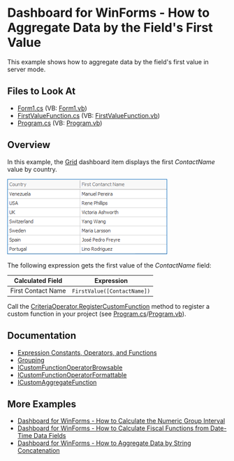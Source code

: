 # Dashboard for WinForms - How to Aggregate Data by the Field's First Value

This example shows how to aggregate data by the field's first value in server mode.

<!-- default file list -->
## Files to Look At
* [Form1.cs](./CS/Dashboard_FirstValueAggregate/Form1.cs) (VB: [Form1.vb](./VB/Dashboard_FirstValueAggregate/Form1.vb))
* [FirstValueFunction.cs](./CS/Dashboard_FirstValueAggregate/FirstValueFunction.cs) (VB: [FirstValueFunction.vb](./VB/Dashboard_FirstValueAggregate/FirstValueFunction.vb))
* [Program.cs](./CS/Dashboard_FirstValueAggregate/Program.cs#L21) (VB: [Program.vb](./VB/Dashboard_FirstValueAggregate/Program.vb#L20))
<!-- default file list end -->

## Overview

In this example, the [Grid](https://docs.devexpress.com/Dashboard/15150/winforms-dashboard/winforms-designer/create-dashboards-in-the-winforms-designer/dashboard-item-settings/grid) dashboard item displays the first _СontactName_ value by country. 

![first value function](images/firstvalue.png)

The following expression gets the first value of the _СontactName_ field:

| Calculated Field | Expression |
| --- | --- |
| First Contact Name | ``` FirstValue([ContactName]) ``` |

Call the [CriteriaOperator.RegisterCustomFunction](https://docs.devexpress.com/CoreLibraries/DevExpress.Data.Filtering.CriteriaOperator.RegisterCustomFunction(DevExpress.Data.Filtering.ICustomFunctionOperator)) method to register a custom function in your project (see [Program.cs](./CS/Dashboard_FirstValueAggregate/Program.cs#L24)/[Program.vb](./VB/Dashboard_FirstValueAggregate/Program.vb#L24)).


## Documentation

- [Expression Constants, Operators, and Functions](https://docs.devexpress.com/Dashboard/400122/common-features/advanced-analytics/expression-constants-operators-and-functions)
- [Grouping](https://docs.devexpress.com/Dashboard/116535/common-features/data-shaping/grouping)
- [ICustomFunctionOperatorBrowsable](https://docs.devexpress.com/CoreLibraries/DevExpress.Data.Filtering.ICustomFunctionOperatorBrowsable)
- [ICustomFunctionOperatorFormattable](https://docs.devexpress.com/CoreLibraries/DevExpress.Data.Filtering.ICustomFunctionOperatorFormattable)
- [ICustomAggregateFunction](https://docs.devexpress.com/CoreLibraries/DevExpress.DataProcessing.Criteria.ICustomAggregateFunction)

## More Examples

- [Dashboard for WinForms - How to Calculate the Numeric Group Interval](https://github.com/DevExpress-Examples/winforms-dashboard-numeric-group-intervals)
- [Dashboard for WinForms - How to Calculate Fiscal Functions from Date-Time Data Fields](https://github.com/DevExpress-Examples/How-to-calculate-fiscal-functions-for-date-time-data-fields)
- [Dashboard for WinForms - How to Aggregate Data by String Concatenation](https://github.com/DevExpress-Examples/winforms-dashboard-custom-aggregates)
